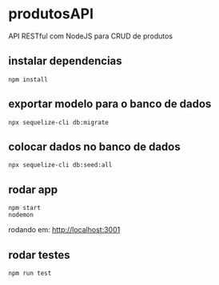 # produtosAPI
API RESTful com NodeJS para CRUD de produtos

## instalar dependencias
    npm install

## exportar modelo para o banco de dados
    npx sequelize-cli db:migrate

## colocar dados no banco de dados
    npx sequelize-cli db:seed:all

## rodar app
    npm start
    nodemon

rodando em: [http://localhost:3001](http://localhost:3001)

## rodar testes
    npm run test
